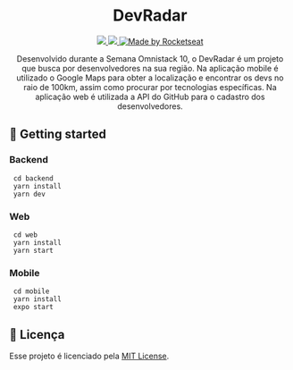 <h1 align="center">DevRadar</h1>
<p align="center">
  <a aria-label="Versão do Node" href="https://github.com/nodejs/node/blob/master/doc/changelogs/CHANGELOG_V12.md#12.14.1">
    <img src="https://img.shields.io/badge/node.js@lts-12.14.1-informational?logo=Node.JS"></img>
  </a>
  <a aria-label="Versão do React" href="https://github.com/facebook/react/blob/master/CHANGELOG.md#16120-november-14-2019">
    <img src="https://img.shields.io/badge/react-16.12.0-informational?logo=react"></img>
  </a>
  <a href="https://rocketseat.com.br">
    <img alt="Made by Rocketseat" src="https://img.shields.io/badge/made%20by-Rocketseat-%237159C1">
  </a>
</p>
<p align="center">
  Desenvolvido durante a Semana Omnistack 10, o DevRadar é um projeto que busca por desenvolvedores na sua região. Na aplicação mobile é utilizado o Google Maps para obter a localização e encontrar os devs no raio de 100km, assim como procurar por tecnologias específicas. Na aplicação web é utilizada a API do GitHub para o cadastro dos desenvolvedores.
</p>

## 🚀 Getting started

### Backend
```
 cd backend
 yarn install
 yarn dev
```

### Web
```
 cd web
 yarn install
 yarn start
```

### Mobile
```
 cd mobile
 yarn install
 expo start
```


## 📝 Licença
Esse projeto é licenciado pela [MIT License](https://opensource.org/licenses/MIT).
